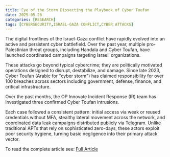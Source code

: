 ```yaml
---
title: Eye of the Storm Dissecting the Playbook of Cyber Toufan
date: 2025-05-26
categories: [RESEARCH]
tags: [CYBERSECURITY,ISRAEL-GAZA CONFLICT,CYBER ATTACKS]
---
```


The digital frontlines of the Israel-Gaza conflict have rapidly evolved into an active and persistent cyber battlefield. Over the past year, multiple pro-Palestinian threat groups, including Handala and Cyber Toufan, have launched coordinated campaigns targeting Israeli organizations.

These attacks go beyond typical cybercrime; they are politically motivated operations designed to disrupt, destabilize, and damage. Since late 2023, Cyber Toufan (Arabic for "cyber storm") has claimed responsibility for over 100 breaches across sectors including government, defense, finance, and critical infrastructure.

Over the past months, the OP Innovate Incident Response (IR) team has investigated three confirmed Cyber Toufan intrusions.

Each case followed a consistent pattern: initial access via weak or reused credentials without MFA, stealthy lateral movement across the network, and coordinated data leak campaigns distributed publicly via Telegram. Unlike traditional APTs that rely on sophisticated zero-days, these actors exploit poor security hygiene, turning basic negligence into their primary attack vector.

To read the complete article see: [Full Article](https://op-c.net/blog/cyber-toufan-attack-playbook/) 

